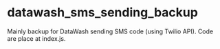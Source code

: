 # datawash_sms_sending_backup

Mainly backup for DataWash sending SMS code (using Twilio API).
Code are place at index.js.
